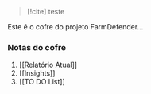 > [!cite] teste

Este é o cofre do projeto FarmDefender...

### Notas do cofre
1. [[Relatório Atual]]
2. [[Insights]]
3. [[TO DO List]]
